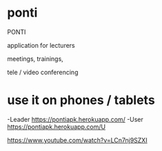 # ponti


PONTI

application for lecturers

meetings, trainings,

tele / video conferencing
 # use it on phones / tablets

-Leader
https://pontiapk.herokuapp.com/
-User
https://pontiapk.herokuapp.com/U

https://www.youtube.com/watch?v=LCn7nj9SZXI

